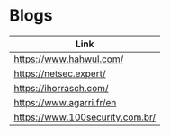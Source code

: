# Blogs

| Link |
| --- |
| https://www.hahwul.com/ | 
| https://netsec.expert/ |  
| https://ihorrasch.com/ |
| https://www.agarri.fr/en |
| https://www.100security.com.br/ |

